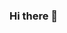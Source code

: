 ### Hi there 👋

<!--
**Creasiion/Creasiion** is a ✨ _special_ ✨ repository because its `README.md` (this file) appears on your GitHub profile.

[![Imani's GitHub stats](https://github-readme-stats.vercel.app/api?username=creasiion)](https://github.com/anuraghazra/github-readme-stats)

Here are some ideas to get you started:

- 🔭 I’m currently working on ...
- 🌱 I’m currently learning ...
- 👯 I’m looking to collaborate on ...
- 🤔 I’m looking for help with ...
- 💬 Ask me about ...
- 📫 How to reach me: ...
- 😄 Pronouns: ...
- ⚡ Fun fact: ...
-->
